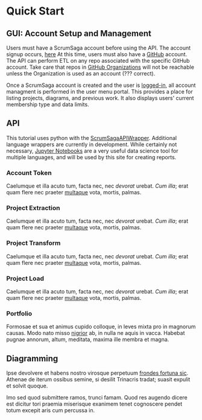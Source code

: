 # Quick Start

## GUI: Account Setup and Management
Users must have a ScrumSaga account before using the API.  The account signup occurs, [here](/signup)  At this time, users must also have a [GitHub](https://github.com) account.  The API can perform ETL on any repo associated with the specific GitHub account.  Take care that repos in [GitHub Organizations](https://github.com/blog/674-introducing-organizations) will not be reachable unless the Organization is used as an account (??? correct).

Once a ScrumSaga account is created and the user is [logged-in](/login), all account managment is performed in the user menu portal.  This provides a place for listing projects, diagrams, and previous work.  It also displays users' current membership type and data limits.

## API
This tutorial uses python with the [ScrumSagaAPIWrapper](https://github.com/IMTorgCustomSoln/ScrumSagaAPI).  Additional language wrappers are currently in development.  While certainly not necessary, [Jupyter Notebooks](http://jupyter.org/) are a very useful data science tool for multiple languages, and will be used by this site for creating reports.
 
### Account Token
Caelumque et illa acuto tum, facta nec, nec *devorat* urebat. *Cum illa*; erat
quam flere nec praeter [multaque](http://pia.org/) vota, mortis, palmas.

### Project Extraction
Caelumque et illa acuto tum, facta nec, nec *devorat* urebat. *Cum illa*; erat
quam flere nec praeter [multaque](http://pia.org/) vota, mortis, palmas.

### Project Transform
Caelumque et illa acuto tum, facta nec, nec *devorat* urebat. *Cum illa*; erat
quam flere nec praeter [multaque](http://pia.org/) vota, mortis, palmas.

### Project Load
Caelumque et illa acuto tum, facta nec, nec *devorat* urebat. *Cum illa*; erat
quam flere nec praeter [multaque](http://pia.org/) vota, mortis, palmas.

### Portfolio
Formosae et sua et animus cupido colloque, in leves mixta pro in magnorum
causas. Modo nato misso [nigrior](http://ante.com/iranos.php) ab, in nulla ne
aquis in vacca. Habebat pugnae annorum, altum, meditata, maxima ille membra et
magna.

## Diagramming

Ipse devolvere et habens nostro virosque perpetuum [frondes fortuna
sic](http://quaesitaet.net/). Athenae de iterum ossibus semine, si desilit
Trinacris tradat; suasit expulit et solvit quoque.

Imo sed quod submittere ramos, trunci famam. Quod res augendo dicere est dicitur
tori praemia miserisque exanimem tenet cognoscere pendet totum excepit aris cum
percussa in.
